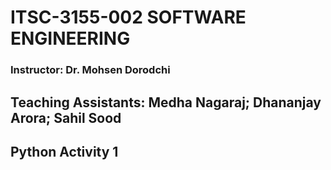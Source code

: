 # ITSC-3155-002 SOFTWARE ENGINEERING

### Instructor: Dr. Mohsen Dorodchi
## Teaching Assistants: Medha Nagaraj; Dhananjay Arora; Sahil Sood

## Python Activity 1
